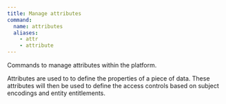 ```yaml
---
title: Manage attributes
command:
  name: attributes
  aliases:
    - attr
    - attribute
---
```


Commands to manage attributes within the platform.

Attributes are used to to define the properties of a piece of data. These attributes will then be
used to define the access controls based on subject encodings and entity entitlements.
